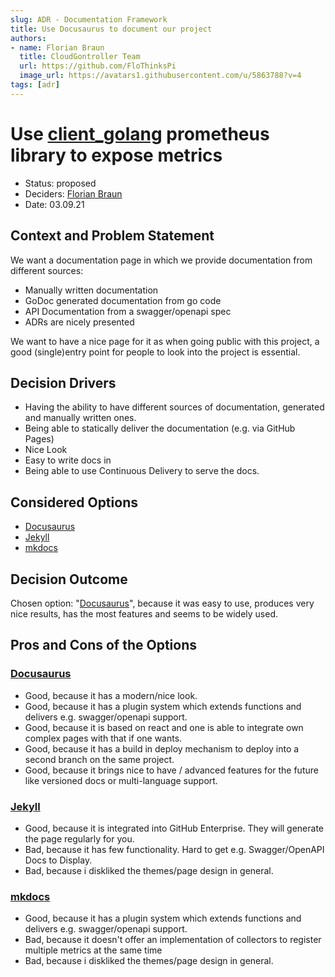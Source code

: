 ```yaml
---
slug: ADR - Documentation Framework
title: Use Docusaurus to document our project
authors:
- name: Florian Braun
  title: CloudGontroller Team
  url: https://github.com/FloThinksPi
  image_url: https://avatars1.githubusercontent.com/u/5863788?v=4
tags: [adr]
---
```


# Use [client_golang](https://github.com/prometheus/client_golang) prometheus library to expose metrics
* Status: proposed
* Deciders: [Florian Braun](https://github.com/FloThinksPi)
* Date: 03.09.21

## Context and Problem Statement

We want a documentation page in which we provide documentation from different sources:
* Manually written documentation
* GoDoc generated documentation from go code
* API Documentation from a swagger/openapi spec
* ADRs are nicely presented

We want to have a nice page for it as when going public with this project, a good (single)entry point for people to look into the project is essential.

## Decision Drivers

* Having the ability to have different sources of documentation, generated and manually written ones.
* Being able to statically deliver the documentation (e.g. via GitHub Pages)
* Nice Look
* Easy to write docs in
* Being able to use Continuous Delivery to serve the docs.

## Considered Options

* [Docusaurus](https://docusaurus.io/)
* [Jekyll](https://jekyllrb.com/)
* [mkdocs](https://www.mkdocs.org/)

## Decision Outcome

Chosen option: "[Docusaurus](https://docusaurus.io/)", because it was easy to use, produces very nice results, has the most features and seems to be widely used.

## Pros and Cons of the Options <!-- optional -->

### [Docusaurus](https://docusaurus.io/)

* Good, because it has a modern/nice look.
* Good, because it has a plugin system which extends functions and delivers e.g. swagger/openapi support.
* Good, because it is based on react and one is able to integrate own complex pages with that if one wants.
* Good, because it has a build in deploy mechanism to deploy into a second branch on the same project.
* Good, because it brings nice to have / advanced features for the future like versioned docs or multi-language support.

### [Jekyll](https://jekyllrb.com/)

* Good, because it is integrated into GitHub Enterprise. They will generate the page regularly for you.
* Bad, because it has few functionality. Hard to get e.g. Swagger/OpenAPI Docs to Display.
* Bad, because i diskliked the themes/page design in general.

### [mkdocs](https://www.mkdocs.org/)

* Good, because it has a plugin system which extends functions and delivers e.g. swagger/openapi support.
* Bad, because it doesn't offer an implementation of collectors to register multiple metrics at the same time
* Bad, because i diskliked the themes/page design in general.
